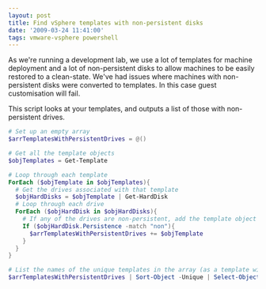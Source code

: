 ```yaml
---
layout: post
title: Find vSphere templates with non-persistent disks
date: '2009-03-24 11:41:00'
tags: vmware-vsphere powershell
---
```



As we're running a development lab, we use a lot of templates for machine deployment and a lot of non-persistent disks to allow machines to be easily restored to a clean-state. We've had issues where machines with non-persistent disks were converted to templates. In this case guest customisation will fail.

This script looks at your templates, and outputs a list of those with non-persistent drives.

<!--more-->

```powershell
# Set up an empty array
$arrTemplatesWithPersistentDrives = @()

# Get all the template objects
$objTemplates = Get-Template

# Loop through each template
ForEach ($objTemplate in $objTemplates){
  # Get the drives associated with that template
  $objHardDisks = $objTemplate | Get-HardDisk
  # Loop through each drive
  ForEach ($objHardDisk in $objHardDisks){
    # If any of the drives are non-persistent, add the template object to the empty array
    If ($objHardDisk.Persistence -match "non"){
      $arrTemplatesWithPersistentDrives += $objTemplate
    }
  }
}

# List the names of the unique templates in the array (as a template with more than one non-perisistent drive would appear more than once)
$arrTemplatesWithPersistentDrives | Sort-Object -Unique | Select-Object Name
```